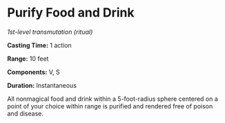 <title>Purify Food and Drink</title>

# Purify Food and Drink

_1st-level transmutation (ritual)_

**Casting Time:** 1 action

**Range:** 10 feet

**Components:** V, S

**Duration:** Instantaneous

All nonmagical food and drink within a
5-foot-radius sphere centered on a point of
your choice within range is purified and
rendered free of poison and
disease.



